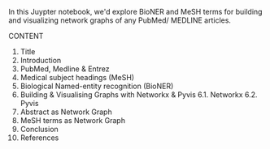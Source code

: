 In this Juypter notebook, we'd explore BioNER and MeSH terms for building and visualizing network graphs of any PubMed/ MEDLINE articles.

CONTENT
1. Title
2. Introduction
3. PubMed, Medline & Entrez
4. Medical subject headings (MeSH)
5. Biological Named-entity recognition (BioNER)
6. Building & Visualising Graphs with Networkx & Pyvis
6.1. Networkx
6.2. Pyvis
7. Abstract as Network Graph
8. MeSH terms as Network Graph
9. Conclusion
10. References